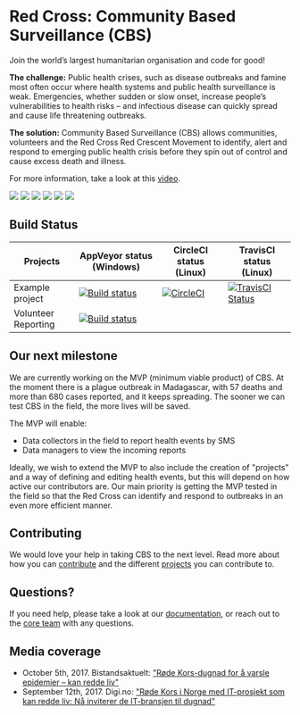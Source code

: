 # Red Cross: Community Based Surveillance (CBS)

Join the world’s largest humanitarian organisation and code for good!

**The challenge:**
Public health crises, such as disease outbreaks and famine most often occur where health systems and public health surveillance is weak. Emergencies, whether sudden or slow onset, increase people’s vulnerabilities to health risks – and infectious disease can quickly spread and cause life threatening outbreaks.

**The solution:**
Community Based Surveillance (CBS) allows communities, volunteers and the Red Cross Red Crescent Movement to identify, alert and respond to emerging public health crisis before they spin out of control and cause excess death and illness.

For more information, take a look at this [video](https://youtu.be/pXkXyb6xTdE).

![](https://img.shields.io/github/stars/ifrcgo/cbs.svg)
![](https://img.shields.io/github/forks/ifrcgo/cbs.svg)
![](https://img.shields.io/github/watchers/ifrcgo/cbs.svg)
![](https://img.shields.io/github/tag/ifrcgo/cbs.svg)
![](https://img.shields.io/github/release/ifrcgo/cbs.svg)
![](https://img.shields.io/github/issues/ifrcgo/cbs.svg)

## Build Status

| Projects  | AppVeyor status (Windows)  | CircleCI status (Linux) | TravisCI status (Linux)
|---|---|---|---|
| Example project  | [![Build status](https://ci.appveyor.com/api/projects/status/839afx567xwprxwe/branch/master?svg=true)](https://ci.appveyor.com/project/karolikl/cbs/branch/master) | [![CircleCI](https://circleci.com/gh/sheeeng/cbs.png?style=shield&circle-token=df3dc5f6efbc2a267f7805f05a5e91d2878be9fd)](https://circleci.com/gh/sheeeng/cbs) | [![TravisCI Status](https://travis-ci.org/sheeeng/cbs.svg?branch=master)](https://travis-ci.org/sheeeng/cbs)
| Volunteer Reporting  | [![Build status](https://ci.appveyor.com/api/projects/status/qs97xbbk6n450lr4/branch/master?svg=true)](https://ci.appveyor.com/project/karolikl/cbs-0nrw1/branch/master)  |

## Our next milestone

We are currently working on the MVP (minimum viable product) of CBS. At the moment there is a plague outbreak in Madagascar, with 57 deaths and more than 680 cases reported, and it keeps spreading. The sooner we can test CBS in the field, the more lives will be saved. 

The MVP will enable: 
- Data collectors in the field to report health events by SMS
- Data managers to view the incoming reports

Ideally, we wish to extend the MVP to also include the creation of "projects" and a way of defining and editing health events, but this will depend on how active our contributors are. Our main priority is getting the MVP tested in the field so that the Red Cross can identify and respond to outbreaks in an even more efficient manner. 

## Contributing

We would love your help in taking CBS to the next level. 
Read more about how you can [contribute](./Documentation/Contribution/contributing.md) and the different [projects](./Documentation/Projects/index.md) you can contribute to.

## Questions?

If you need help, please take a look at our [documentation](https://github.com/IFRCGo/cbs/tree/master/Documentation), or reach out to the [core team](https://github.com/IFRCGo/cbs/blob/master/Documentation/Projects/Core/index.md) with any questions. 

## Media coverage

- October 5th, 2017. Bistandsaktuelt: ["Røde Kors-dugnad for å varsle epidemier – kan redde liv"](https://www.bistandsaktuelt.no/nyheter/2017/dugnad-for-epidemi-varsling/)
- September 12th, 2017. Digi.no: ["Røde Kors i Norge med IT-prosjekt som kan redde liv: Nå inviterer de IT-bransjen til dugnad"](https://www.digi.no/artikler/rode-kors-i-norge-med-it-prosjekt-som-kan-redde-liv-na-inviterer-de-it-bransjen-til-dugnad/405602)
